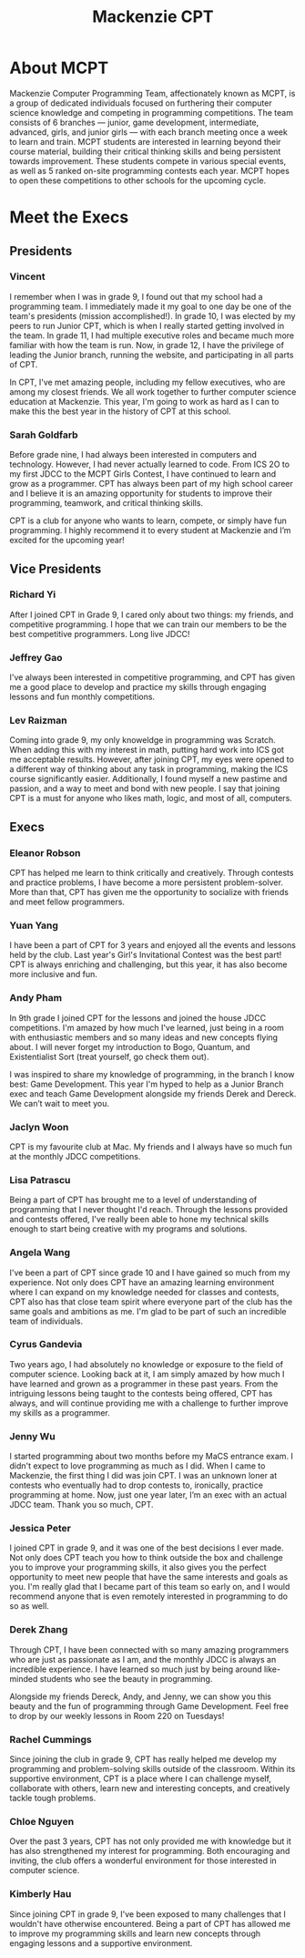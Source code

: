 ﻿---
layout: default
title: Mackenzie CPT
---

# About MCPT
Mackenzie Computer Programming Team, affectionately known as MCPT, is a group of dedicated individuals focused on furthering their computer science knowledge and competing in programming competitions.  The team consists of 6 branches — junior, game development, intermediate, advanced, girls, and junior girls — with each branch meeting once a week to learn and train.  MCPT students are interested in learning beyond their course material, building their critical thinking skills and being persistent towards improvement.  These students compete in various special events, as well as 5 ranked on-site programming contests each year.  MCPT hopes to open these competitions to other schools for the upcoming cycle.

# Meet the Execs

## Presidents

### Vincent
I remember when I was in grade 9, I found out that my school had a programming team. I immediately made it my goal to one day be one of the team's presidents (mission accomplished!). In grade 10, I was elected by my peers to run Junior CPT, which is when I really started getting involved in the team. In grade 11, I had multiple executive roles and became much more familiar with how the team is run. Now, in grade 12, I have the privilege of leading the Junior branch, running the website, and participating in all parts of CPT.

In CPT, I've met amazing people, including my fellow executives, who are among my closest friends. We all work together to further computer science education at Mackenzie. This year, I'm going to work as hard as I can to make this the best year in the history of CPT at this school.

### Sarah Goldfarb
Before grade nine, I had always been interested in computers and technology. However, I had never actually learned to code. From ICS 2O to my first JDCC to the MCPT Girls Contest, I have continued to learn and grow as a programmer. CPT has always been part of my high school career and I believe it is an amazing opportunity for students to improve their programming, teamwork, and critical thinking skills.

CPT is a club for anyone who wants to learn, compete, or simply have fun programming. I highly recommend it to every student at Mackenzie and I’m excited for the upcoming year!

## Vice Presidents

### Richard Yi
After I joined CPT in Grade 9, I cared only about two things: my friends, and competitive programming. I hope that we can train our members to be the best competitive programmers. Long live JDCC!

### Jeffrey Gao
I've always been interested in competitive programming, and CPT has given me a good place to develop and practice my skills through engaging lessons and fun monthly competitions.

### Lev Raizman
Coming into grade 9, my only knoweldge in programming was Scratch. When adding this with my interest in math, putting hard work into ICS got me acceptable results. However, after joining CPT, my eyes were opened to a different way of thinking about any task in programming, making the ICS course significantly easier. Additionally, I found myself a new pastime and passion, and a way to meet and bond with new people. I say that joining CPT is a must for anyone who likes math, logic, and most of all, computers.

## Execs

### Eleanor Robson
CPT has helped me learn to think critically and creatively. Through contests and practice problems, I have become a more persistent problem-solver. More than that, CPT has given me the opportunity to socialize with friends and meet fellow programmers.

### Yuan Yang
I have been a part of CPT for 3 years and enjoyed all the events and lessons held by the club. Last year's Girl's Invitational Contest was the best part! CPT is always enriching and challenging, but this year, it has also become more inclusive and fun.

### Andy Pham
In 9th grade I joined CPT for the lessons and joined the house JDCC competitions. I'm amazed by how much I've learned, just being in a room with enthusiastic members and so many ideas and new concepts flying about. I will never forget my introduction to Bogo, Quantum, and Existentialist Sort (treat yourself, go check them out).

I was inspired to share my knowledge of programming, in the branch I know best: Game Development. This year I'm hyped to help as a Junior Branch exec and teach Game Development alongside my friends Derek and Dereck. We can’t wait to meet you.

### Jaclyn Woon
CPT is my favourite club at Mac. My friends and I always have so much fun at the monthly JDCC competitions.

### Lisa Patrascu
Being a part of CPT has brought me to a level of understanding of programming that I never thought I'd reach. Through the lessons provided and contests offered, I've really been able to hone my technical skills enough to start being creative with my programs and solutions.

### Angela Wang
I've been a part of CPT since grade 10 and I have gained so much from my experience. Not only does CPT have an amazing learning environment where I can expand on my knowledge needed for classes and contests, CPT also has that close team spirit where everyone part of the club has the same goals and ambitions as me. I'm glad to be part of such an incredible team of individuals.

### Cyrus Gandevia
Two years ago, I had absolutely no knowledge or exposure to the field of computer science. Looking back at it, I am simply amazed by how much I have learned and grown as a programmer in these past years. From the intriguing lessons being taught to the contests being offered, CPT has always, and will continue providing me with a challenge to further improve my skills as a programmer.

### Jenny Wu
I started programming about two months before my MaCS entrance exam. I didn't expect to love programming as much as I did. When I came to Mackenzie, the first thing I did was join CPT. I was an unknown loner at contests who eventually had to drop contests to, ironically, practice programming at home. Now, just one year later, I’m an exec with an actual JDCC team. Thank you so much, CPT.

### Jessica Peter
I joined CPT in grade 9, and it was one of the best decisions I ever made. Not only does CPT teach you how to think outside the box and challenge you to improve your programming skills, it also gives you the perfect opportunity to meet new people that have the same interests and goals as you. I'm really glad that I became part of this team so early on, and I would recommend anyone that is even remotely interested in programming to do so as well.

### Derek Zhang
Through CPT, I have been connected with so many amazing programmers who are just as passionate as I am, and the monthly JDCC is always an incredible experience. I have learned so much just by being around like-minded students who see the beauty in programming.

Alongside my friends Dereck, Andy, and Jenny, we can show you this beauty and the fun of programming through Game Development. Feel free to drop by our weekly lessons in Room 220 on Tuesdays!

### Rachel Cummings
Since joining the club in grade 9, CPT has really helped me develop my programming and problem-solving skills outside of the classroom. Within its supportive environment, CPT is a place where I can challenge myself, collaborate with others, learn new and interesting concepts, and creatively tackle tough problems.

### Chloe Nguyen
Over the past 3 years, CPT has not only provided me with knowledge but it has also strengthened my interest for programming. Both encouraging and inviting, the club offers a wonderful environment for those interested in computer science.

### Kimberly Hau
Since joining CPT in grade 9, I've been exposed to many challenges that I wouldn't have otherwise encountered. Being a part of CPT has allowed me to improve my programming skills and learn new concepts through engaging lessons and a supportive environment.
